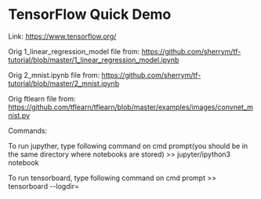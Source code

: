 # TensorFlow Quick Demo
Link: https://www.tensorflow.org/

Orig 1_linear_regression_model file from: https://github.com/sherrym/tf-tutorial/blob/master/1_linear_regression_model.ipynb

Orig 2_mnist.ipynb file from: https://github.com/sherrym/tf-tutorial/blob/master/2_mnist.ipynb

Orig ftlearn file from: https://github.com/tflearn/tflearn/blob/master/examples/images/convnet_mnist.py

Commands:

To run jupyther, type following command on cmd prompt(you should be in the same directory where notebooks are stored) >> jupyter/ipython3 notebook

To run tensorboard, type following command on cmd prompt >> tensorboard --logdir=<log-directory>
